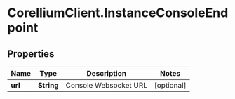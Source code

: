 # CorelliumClient.InstanceConsoleEndpoint

## Properties

Name | Type | Description | Notes
------------ | ------------- | ------------- | -------------
**url** | **String** | Console Websocket URL | [optional] 


